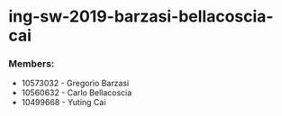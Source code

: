 # ing-sw-2019-barzasi-bellacoscia-cai

### Members:
* 10573032 - Gregorio Barzasi
* 10560632 - Carlo Bellacoscia
* 10499668 - Yuting Cai
